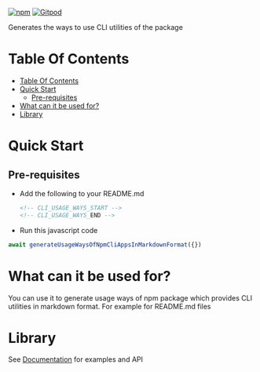 [![npm](https://img.shields.io/npm/v/@freephoenix888/generate-usage-ways-of-npm-cli-apps-in-markdown-format.svg)](https://www.npmjs.com/package/@freephoenix888/generate-usage-ways-of-npm-cli-apps-in-markdown-format)
[![Gitpod](https://img.shields.io/badge/Gitpod-ready--to--code-blue?logo=gitpod)](https://gitpod.io/#https://github.com/freephoenix888/generate-usage-ways-of-npm-cli-apps-in-markdown-format) 

Generates the ways to use CLI utilities of the package

# Table Of Contents
<!-- Do not remove these comments because they are used for automatic generation -->
<!-- TABLE_OF_CONTENTS_START -->
- [Table Of Contents](#table-of-contents)
- [Quick Start](#quick-start)
  - [Pre-requisites](#pre-requisites)
- [What can it be used for?](#what-can-it-be-used-for?)
- [Library](#library)

<!-- TABLE_OF_CONTENTS_END -->

# Quick Start
## Pre-requisites
- Add the following to your README.md
  ```markdown
  <!-- CLI_USAGE_WAYS_START -->
  <!-- CLI_USAGE_WAYS_END -->
  ```
- Run this javascript code
```javascript
await generateUsageWaysOfNpmCliAppsInMarkdownFormat({})
```

# What can it be used for?
You can use it to generate usage ways of npm package which provides CLI utilities in markdown format. For example for README.md files




# Library
See [Documentation] for examples and API 


[Documentation]: https://freephoenix888.github.io/generate-usage-ways-of-npm-cli-apps-in-markdown-format/
